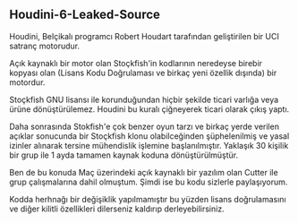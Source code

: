## Houdini-6-Leaked-Source

Houdini, Belçikalı programcı Robert Houdart tarafından geliştirilen bir UCI satranç motorudur.

Açık kaynaklı bir motor olan Stoçkfish'in kodlarının neredeyse birebir kopyası olan (Lisans Kodu Doğrulaması ve birkaç yeni özellik dışında) bir motordur.

Stoçkfish GNU lisansı ile korunduğundan hiçbir şekilde ticari varlığa veya ürüne dönüştürülemez. Houdini bu kuralı çiğneyerek ticari olarak çıkış yaptı.

Daha sonrasında Stokfish'e çok benzer oyun tarzı ve birkaç yerde verilen açıklar sonucunda bir Stoçkfish klonu olabilceğinden şüphelenilmiş ve yasal izinler alınarak tersine mühendislik işlemine başlanılmıştır. Yaklaşık 30 kişilik bir grup ile 1 ayda tamamen kaynak koduna dönüştürülmüştür.

Ben de bu konuda Maç üzerindeki açık kaynaklı bir yazılım olan Cutter ile grup çalışmalarına dahil olmuştum. Şimdi ise bu kodu sizlerle paylaşıyorum.

Kodda herhnağı bir değişiklik yapılmamıştır bu yüzden lisans doğrulamasını ve diğer kilitli özellikleri dilerseniz kaldırıp derleyebilirsiniz.
